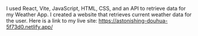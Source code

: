 I used React, Vite, JavaScript, HTML, CSS, and an API to retrieve data for my Weather App.
I created a website that retrieves current weather data for the user.
Here is a link to my live site: https://astonishing-douhua-5f73d0.netlify.app/
